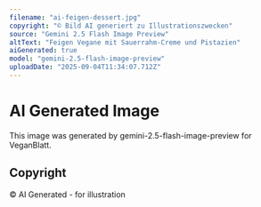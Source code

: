 ```yaml
---
filename: "ai-feigen-dessert.jpg"
copyright: "© Bild AI generiert zu Illustrationszwecken"
source: "Gemini 2.5 Flash Image Preview"
altText: "Feigen Vegane mit Sauerrahm-Creme und Pistazien"
aiGenerated: true
model: "gemini-2.5-flash-image-preview"
uploadDate: "2025-09-04T11:34:07.712Z"
---
```


# AI Generated Image

This image was generated by gemini-2.5-flash-image-preview for VeganBlatt.

## Copyright
© AI Generated - for illustration
